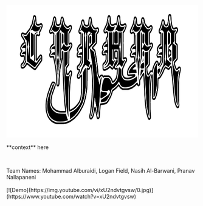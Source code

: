 <img src="metallogo.png" alt="Alt text" width="1000" height="350">
<p> **context** here </p> 
<br>
<p>Team Names: Mohammad Alburaidi, Logan Field, Nasih Al-Barwani, Pranav Nallapaneni 
<br>
<br>
[![Demo](https://img.youtube.com/vi/xU2ndvtgvsw/0.jpg)](https://www.youtube.com/watch?v=xU2ndvtgvsw)
</p>
